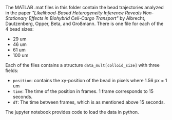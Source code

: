 The MATLAB .mat files in this folder contain the bead trajectories analyzed in the paper *"Likelihood-Based Heterogeneity Inference Reveals Non-Stationary Effects in Biohybrid Cell-Cargo Transport"* by Albrecht, Dautzenberg, Opper, Beta, and Großmann. 
There is one file for each of the 4 bead sizes:
- 29 um
- 46 um
- 61 um
- 100 um

Each of the files contains a structure `data_mult[colloid_size]` with three fields:
- `position`: contains the xy-position of the bead in pixels where 1.56 px = 1 um
- `time`: The time of the position in frames. 1 frame corresponds to 15 seconds.
- `dT`: The time between frames, which is as mentioned above 15 seconds.

The jupyter notebook provides code to load the data in python.
